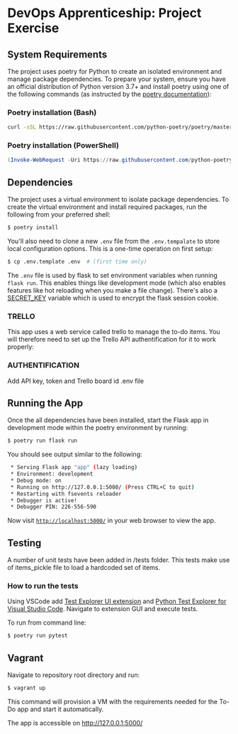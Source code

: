 # DevOps Apprenticeship: Project Exercise

## System Requirements

The project uses poetry for Python to create an isolated environment and manage package dependencies. To prepare your system, ensure you have an official distribution of Python version 3.7+ and install poetry using one of the following commands (as instructed by the [poetry documentation](https://python-poetry.org/docs/#system-requirements)):

### Poetry installation (Bash)

```bash
curl -sSL https://raw.githubusercontent.com/python-poetry/poetry/master/get-poetry.py | python
```

### Poetry installation (PowerShell)

```powershell
(Invoke-WebRequest -Uri https://raw.githubusercontent.com/python-poetry/poetry/master/get-poetry.py -UseBasicParsing).Content | python
```

## Dependencies

The project uses a virtual environment to isolate package dependencies. To create the virtual environment and install required packages, run the following from your preferred shell:

```bash
$ poetry install
```

You'll also need to clone a new `.env` file from the `.env.tempalate` to store local configuration options. This is a one-time operation on first setup:

```bash
$ cp .env.template .env  # (first time only)
```

The `.env` file is used by flask to set environment variables when running `flask run`. This enables things like development mode (which also enables features like hot reloading when you make a file change). There's also a [SECRET_KEY](https://flask.palletsprojects.com/en/1.1.x/config/#SECRET_KEY) variable which is used to encrypt the flask session cookie.

### TRELLO
This app uses a web service called trello to manage the to-do items. You will therefore need to set up the Trello API authentification for it to work properly:

### AUTHENTIFICATION
Add API key, token and Trello board id .env file

## Running the App

Once the all dependencies have been installed, start the Flask app in development mode within the poetry environment by running:
```bash
$ poetry run flask run
```

You should see output similar to the following:
```bash
 * Serving Flask app "app" (lazy loading)
 * Environment: development
 * Debug mode: on
 * Running on http://127.0.0.1:5000/ (Press CTRL+C to quit)
 * Restarting with fsevents reloader
 * Debugger is active!
 * Debugger PIN: 226-556-590
```
Now visit [`http://localhost:5000/`](http://localhost:5000/) in your web browser to view the app.


## Testing
A number of unit tests have been added in /tests folder. This tests make use of items_pickle file to load a hardcoded set of items.

### How to run the tests
Using VSCode add [Test Explorer UI extension](https://marketplace.visualstudio.com/items?itemName=hbenl.vscode-test-explorer) and [Python Test Explorer for Visual Studio Code](https://marketplace.visualstudio.com/items?itemName=LittleFoxTeam.vscode-python-test-adapter). Navigate to extension GUI and execute tests.

To run from command line:
```bash
$ poetry run pytest
```

## Vagrant
Navigate to repository root directory and run:
```bash
$ vagrant up
```
This command will provision a VM with the requirements needed for the To-Do app and start it automatically.

The app is accessible on http://127.0.0.1:5000/ 

